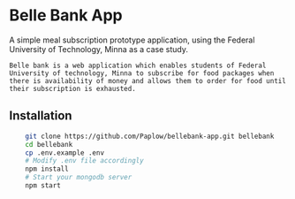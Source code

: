# Belle Bank App

A simple meal subscription prototype application, using the Federal University of Technology, Minna as a case study.

`Belle bank is a web application which enables students of Federal University of technology, Minna to subscribe for food packages when there is availability of money and allows them to order for food until their subscription is exhausted.`

## Installation

```bash
    git clone https://github.com/Paplow/bellebank-app.git bellebank
    cd bellebank
    cp .env.example .env
    # Modify .env file accordingly
    npm install
    # Start your mongodb server
    npm start
```
